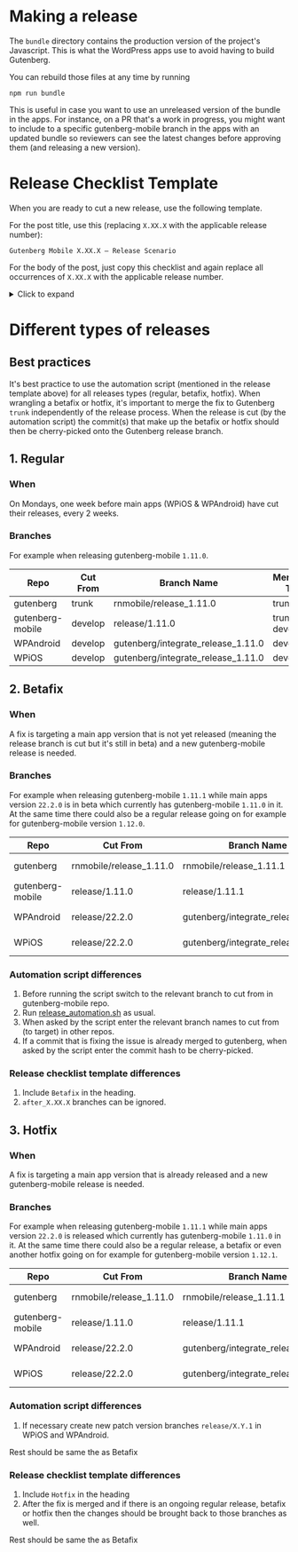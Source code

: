 # Making a release

The `bundle` directory contains the production version of the project's Javascript. This is what the WordPress apps use to avoid having to build Gutenberg.

You can rebuild those files at any time by running

```
npm run bundle
```

This is useful in case you want to use an unreleased version of the bundle in the apps. For instance, on a PR that's a work in progress, you might want to include to a specific gutenberg-mobile branch in the apps with an updated bundle so reviewers can see the latest changes before approving them (and releasing a new version).

# Release Checklist Template

When you are ready to cut a new release, use the following template.

For the post title, use this (replacing `X.XX.X` with the applicable release number):

```
Gutenberg Mobile X.XX.X – Release Scenario
```

For the body of the post, just copy this checklist and again replace all occurrences of `X.XX.X` with the applicable release number.

<details><summary>Click to expand</summary>
<p>
  
```html
<!-- wp:paragraph -->
<p>This checklist is based on the <a href="https://github.com/wordpress-mobile/release-toolkit-gutenberg-mobile/blob/develop/Releasing.md#release-checklist-template">Release Checklist Template</a>. If you need a checklist for a new gutenberg-mobile release, please copy from that template.</p>
<!-- /wp:paragraph -->

<!-- wp:paragraph -->
<p>+mobilegutenberg +mobilegutenpagesp2</p>
<!-- /wp:paragraph -->

<!-- wp:heading {"level":3} -->
<h3>Before the Release</h3>
<!-- /wp:heading -->

<!-- wp:paragraph -->
<p>o Midway through the week of the release, create installable builds for WPiOS and WPAndroid based off the current <code>develop</code> branch and complete the <a href="https://github.com/wordpress-mobile/test-cases/tree/master/test-cases/gutenberg/writing-flow">general writing flow test cases</a>. </p>
<!-- /wp:paragraph -->

<!-- wp:heading {"level":3} -->
<h3>Create the Release</h3>
<!-- /wp:heading -->

<!-- wp:group -->
<div class="wp-block-group"><!-- wp:paragraph -->
<p>o Visit all open gutenberg-mobile PRs that are assigned to X.XX.X milestone and leave a comment with the following message: </p>
<!-- /wp:paragraph -->

<!-- wp:quote -->
<blockquote class="wp-block-quote"><p>Hey [author]. We will cut the X.XX.X release on [date]. I plan to circle back and bump this PR to the next milestone then, but please let me know if you'd rather us work to include this PR in X.XX.X. Thanks! </p></blockquote>
<!-- /wp:quote --></div>
<!-- /wp:group -->

<!-- wp:paragraph -->
<p>o Verify that <code>gutenberg-mobile/RNTAztecView.podspec</code> and <code>gutenberg-mobile/gutenberg/packages/react-native-aztec/RNTAztecView.podspec</code> refer to the same <code>WordPress-Aztec-iOS</code> version and are pointing to a stable, tagged release (e.g. 1.14.1). If they are not, we may need to <a href="#create-a-new-aztec-release">create a new Aztec</a> release.</p>
<!-- /wp:paragraph -->

<!-- wp:paragraph -->
<p>o Clone the <a href="https://github.com/wordpress-mobile/release-toolkit-gutenberg-mobile">release scripts</a> or pull the latest version if you have already cloned it.</p>
<!-- /wp:paragraph -->

<!-- wp:paragraph -->
<p>o Review the <a href="https://github.com/wordpress-mobile/release-toolkit-gutenberg-mobile/blob/develop/Releasing.md">release script instructions</a>. In your clone of the release scripts, run the script via:  <code>./release_automation.sh</code>. This creates the gutenberg and gutenberg-mobile release PRs as well as WPAndroid and WPiOS integration PRs.</p>
<!-- /wp:paragraph -->

<!-- wp:paragraph -->
<p>o Verify the WPAndroid PR build succeeds. If PR CI tasks include a 403 error related to an inability to resolve the <code>react-native-bridge</code> dependency, you must wait for the <code>Build Android RN Bridge &amp; Publish to S3</code> task to succeed in gutenberg-mobile and then restart the WPAndroid CI tasks.</p>
<!-- /wp:paragraph -->

<!-- wp:paragraph -->
<p>o Verify the localization strings files (<a href="https://github.com/wordpress-mobile/gutenberg-mobile/blob/develop/bundle/android/strings.xml">bundle/android/strings.xml</a>, <a href="https://github.com/wordpress-mobile/gutenberg-mobile/blob/develop/bundle/ios/GutenbergNativeTranslations.swift">bundle/ios/GutenbergNativeTranslations.swift</a>) have been generated properly. Check that we're not adding extra strings from non-native files and that we're not removing strings that are referenced in the code (more info can be found in this <a href="https://github.com/wordpress-mobile/gutenberg-mobile/issues/3466">issue</a>). <strong>If any issue is found, it will require manually modifying the files and push them to the release branch.</strong></p>
<!-- /wp:paragraph -->

<!-- wp:paragraph -->
<p>o Run the Optional Tests on both the WPiOS and WPAndroid PRs.</p>
<!-- /wp:paragraph -->

<!-- wp:paragraph -->
<p>o Trigger an installable build on WPiOS PR.</p>
<!-- /wp:paragraph -->

<!-- wp:paragraph -->
<p>o Fill in the missing parts of the gutenberg-mobile PR description.</p>
<!-- /wp:paragraph -->

<!-- wp:paragraph -->
<p>o Mark all 4 PRs ready for review and request review from your release wrangler buddy.</p>
<!-- /wp:paragraph -->

<!-- wp:group -->
<div class="wp-block-group"><!-- wp:paragraph -->
<p>o If this is a scheduled release (e.g. X.XX.0) and not a beta/hot fix (e.g. X.XX.2), post the following message to the #mobile-gutenberg and #mobile-gutenberg-platform Slack channels: </p>
<!-- /wp:paragraph -->

<!-- wp:quote -->
<blockquote class="wp-block-quote"><p>⚠️ The gutenberg-mobile X.XX.X release branches are now cut. Please do not merge any Gutenberg-related changes into the WPiOS or WPAndroid <code>develop</code> branches until <em>after</em> the main apps cut their own releases next week. If you'd like to merge changes now, merge them into the <code>gutenberg/after_X.XX.X</code> branches. </p></blockquote>
<!-- /wp:quote --></div>
<!-- /wp:group -->

<!-- wp:paragraph -->
<p>o If this is a release for inclusion in the frozen WPiOS and WPAndroid release branches (i.e. this is a beta/hot fix, e.g. X.XX.2), ping the directly responsible individual handing the release of each platform of the main apps.</p>
<!-- /wp:paragraph -->

<!-- wp:heading {"level":3} -->
<h3>Test the Release</h3>
<!-- /wp:heading -->

<!-- wp:paragraph -->
<p>ℹ️ Use the main WP apps to complete each the tasks below for both iOS and Android. </p>
<!-- /wp:paragraph -->

<!-- wp:paragraph -->
<p>o Test the new changes that are included in the release PR.</p>
<!-- /wp:paragraph -->

<!-- wp:paragraph -->
<p>o Complete the <a href="https://github.com/wordpress-mobile/test-cases/tree/master/test-cases/gutenberg/writing-flow">general writing flow test cases</a>.</p>
<!-- /wp:paragraph -->

<!-- wp:paragraph -->
<p>o Complete the <a href="https://github.com/wordpress-mobile/test-cases/blob/trunk/test-cases/gutenberg/unsupported-block-editing.md#unsupported-block-editing---test-cases">Unsupported Block Editor test cases</a>.</p>
<!-- /wp:paragraph -->

<!-- wp:paragraph -->
<p>o Verify the <a href="https://mobilegutenpagesp2.wordpress.com/sanity-testing-rotations/">scheduled team members</a> completed the <a href="https://github.com/wordpress-mobile/test-cases/blob/trunk/test-suites/gutenberg/sanity-test-suites.md">sanity test suites</a>.</p>
<!-- /wp:paragraph -->

<!-- wp:heading {"level":3} -->
<h3 id="create-a-new-aztec-release">Create an Aztec Release (conditional)</h3>
<!-- /wp:heading -->

<!-- wp:paragraph -->
<p>ℹ️ If <code>gutenberg-mobile/RNTAztecView.podspec</code> and <code>gutenberg-mobile/gutenberg/packages/react-native-aztec/RNTAztecView.podspec</code> refer to a commit SHA instead of a stable release (e.g. 1.14.1) or refer to <em>different</em> versions, the steps in this section may need to be completed. </p>
<!-- /wp:paragraph -->

<!-- wp:paragraph -->
<p>o Verify all Aztec PRs attached to the "Next Release" milestone or PRs with changes required for this Gutenberg release have been merged before next steps.</p>
<!-- /wp:paragraph -->

<!-- wp:paragraph -->
<p>o Open a PR on Aztec repo to update the <code>CHANGELOG.md</code> and <code>README.md</code> files with the new version name.</p>
<!-- /wp:paragraph -->

<!-- wp:paragraph -->
<p>o Create a new release and name it with the tag name from step 1. For Aztec-iOS, follow <a href="https://github.com/wordpress-mobile/AztecEditor-iOS/blob/develop/Documentation/ReleaseProcess.md">this process</a>. For Aztec-Android, releases are created via the <a href="https://github.com/wordpress-mobile/AztecEditor-Android/releases">GitHub releases page</a> by hitting the “Draft new release” button, put the tag name to be created in the tag version field and release title field, and also add the changelog to the release description. The binary assets (.zip, tar.gz files) are attached automatically after hitting “Publish release”.</p>
<!-- /wp:paragraph -->

<!-- wp:paragraph -->
<p>o Update Aztec version references within <code>gutenberg-mobile/RNTAztecView.podspec</code> and <code>gutenberg-mobile/gutenberg/packages/react-native-aztec/RNTAztecView.podspec</code> to the new <code>WordPress-Aztec-iOS</code> version.</p>
<!-- /wp:paragraph -->

<!-- wp:heading {"level":3} -->
<h3>Manage Incoming Changes (conditional)</h3>
<!-- /wp:heading -->

<!-- wp:paragraph -->
<p>ℹ️ If additional changes (e.g. bug fixes) were merged into the gutenberg-mobile <code>release/X.XX.X</code> or in gutenberg <code>rnmobile/release-X.XX.X</code> branches, the steps in this section need to be completed.</p>
<!-- /wp:paragraph -->

<!-- wp:paragraph -->
<p>o After a merge happened in gutenberg-mobile <code>release/X.XX.X</code> or in gutenberg <code>rnmobile/release-X.XX.X</code>, ensure the <code>gutenberg</code> submodule points to the correct hash and the <code>rnmobile/release-X.XX.X</code> in the gutenberg repo branch has been updated.</p>
<!-- /wp:paragraph -->

<!-- wp:paragraph -->
<p>o If there were changes in gutenberg repo, make sure to cherry-pick the changes that landed in the <code>trunk</code> branch back to the release branch and don't forget to run <code>npm run bundle</code> in gutenberg-mobile again if necessary.</p>
<!-- /wp:paragraph -->

<!-- wp:paragraph -->
<p>o Add the new change to the "Extra PRs that Landed After the Release Was Cut" section of the gutenberg-mobile PR description.</p>
<!-- /wp:paragraph -->

<!-- wp:paragraph -->
<p>o Re-run the Optional Tests on both the WPiOS and WPAndroid PRs.</p>
<!-- /wp:paragraph -->

<!-- wp:heading {"level":3} -->
<h3>Integrate the Release </h3>
<!-- /wp:heading -->

<!-- wp:paragraph -->
<p>o Verify the <code>gutenberg</code> ref within the gutenberg-mobile release branch is pointed to the latest commit in the gutenberg release branch.</p>
<!-- /wp:paragraph -->

<!-- wp:paragraph -->
<p>o Create and push a <code>rnmobile/X.XX.X</code> git tag for the head of gutenberg release branch. </p>
<!-- /wp:paragraph -->

<!-- wp:paragraph -->
<p>o Ensure that the bundle files are updated to include any changes to the release branch by running <code>npm run bundle</code> in gutenberg-mobile release branch and committing any changes. </p>
<!-- /wp:paragraph -->

<!-- wp:paragraph -->
<p>o Merge the <strong>gutenberg-mobile</strong> PR to <code>trunk</code>. WARNING: Do not merge the <strong>gutenberg</strong> PR into <code>trunk</code> at this point.</p>
<!-- /wp:paragraph -->

<!-- wp:paragraph -->
<p>o <a href="https://github.com/wordpress-mobile/gutenberg-mobile/releases/new?tag=vX.XX.X&amp;target=trunk&amp;title=Release%20X.XX.X">Create a new gutenberg-mobile GitHub Release</a>. Include a list of changes in the Release description.</p>
<!-- /wp:paragraph -->

<!-- wp:paragraph -->
<p>o In WPiOS, update the reference to point to the <em>tag</em> of the Release created in the previous task. </p>
<!-- /wp:paragraph -->

<!-- wp:paragraph -->
<p>o In WPAndroid, update the <code>gutenbergMobileVersion</code> in <code>build.gradle</code> to point to the <em>tag</em> of the Release used in the previous task. </p>
<!-- /wp:paragraph -->

<!-- wp:paragraph -->
<p>o Re-run the Optional Tests on both the WPiOS and WPAndroid PRs.</p>
<!-- /wp:paragraph -->

<!-- wp:paragraph -->
<p>o Main apps PRs should be ready to merge to their <code>develop</code> branches now. Merge them or get them merged.</p>
<!-- /wp:paragraph -->

<!-- wp:group -->
<div class="wp-block-group"><!-- wp:paragraph -->
<p>o Once everything is merged, send the following message to our friends in the #platform9 Slack channel. If the release is a beta/hot fix (e.g. X.XX.2), be sure to directly mention the relevant Excellence Wranglers for the release.</p>
<!-- /wp:paragraph -->

<!-- wp:quote -->
<blockquote class="wp-block-quote"><p>Hey team. I wanted to let you know that the mobile Gutenberg team has finished integrating the X.XX.X Gutenberg release into the WPiOS and WPAndroid app release branches. The integration is ready for the next release cut/build creation when you are available. Please let me know if you have any questions. Thanks! </p></blockquote>
<!-- /wp:quote --></div>
<!-- /wp:group -->

<!-- wp:heading {"level":3} -->
<h3>Sync the Release to Development Branches</h3>
<!-- /wp:heading -->

<!-- wp:paragraph -->
<p>o If there are any conflicts in the gutenberg PR, merge <code>trunk</code> into it and resolve them.</p>
<!-- /wp:paragraph -->

<!-- wp:paragraph -->
<p>o In gutenberg-mobile, create a branch from <code>trunk</code> with a name like <code>merge_release_X.XX.X_to_develop</code> and open PR to <code>develop</code>. If there are any merge conflicts, merge <code>develop</code> into the PR and resolve them.</p>
<!-- /wp:paragraph -->

<!-- wp:paragraph -->
<p>o Merge the gutenberg PR to <code>trunk</code>.</p>
<!-- /wp:paragraph -->

<!-- wp:paragraph -->
<p>o Update the <code>gutenberg</code> reference in the gutenberg-mobile <code>merge_release_X.XX.X_to_develop</code> PR so it points to merge commit in gutenberg <code>trunk</code> for the gutenberg PR merged in the previous task.</p>
<!-- /wp:paragraph -->

<!-- wp:paragraph -->
<p>o Merge the gutenberg-mobile PR to <code>develop</code>.</p>
<!-- /wp:paragraph -->

<!-- wp:heading {"level":3} -->
<h3>Clean Up Pending Work</h3>
<!-- /wp:heading -->

<!-- wp:paragraph -->
<p>⚠️ This section may only be completed <em>after</em> the main apps cut their own release branches. </p>
<!-- /wp:paragraph -->

<!-- wp:paragraph -->
<p>o Update the <code>gutenberg/after_X.XX.X</code> branches and open a PR against <code>develop</code>. If the branches are empty we’ll just delete them. The PR can actually get created as soon as something gets merged to the <code>gutenberg/after_X.XX.X</code> branches. Merge the <code>gutenberg/after_X.XX.X</code> PR(s) only <em>AFTER</em> the main apps have cut their release branches.</p>
<!-- /wp:paragraph -->

<!-- wp:heading {"level":3} -->
<h3>Finish the Release</h3>
<!-- /wp:heading -->

<!-- wp:paragraph -->
<p>o Update the <a href="https://docs.google.com/spreadsheets/d/15U4v6zUBmPGagksHX_6ZfVA672-1qB2MO8M7HYBOOgQ/edit?usp=sharing">Release Incident Spreadsheet</a> with any fixes that occurred after the release branches were cut.</p>
<!-- /wp:paragraph -->

<!-- wp:paragraph -->
<p>o Pass the baton. Ping the dev who is responsible for the next release.</p>
<!-- /wp:paragraph -->

<!-- wp:paragraph -->
<p>o Celebrate! 🎉</p>
<!-- /wp:paragraph -->
```


</p>
</details>

# Different types of releases

## Best practices

It's best practice to use the automation script (mentioned in the release template above) for all releases types (regular, betafix, hotfix). When wrangling a betafix or hotfix, it's important to merge the fix to Gutenberg `trunk` independently of the release process. When the release is cut (by the automation script) the commit(s) that make up the betafix or hotfix should then be cherry-picked onto the Gutenberg release branch.

## 1. Regular

### When

On Mondays, one week before main apps (WPiOS & WPAndroid) have cut their releases, every 2 weeks.

### Branches

For example when releasing gutenberg-mobile `1.11.0`.

| Repo             | Cut From | Branch Name                        | Merging To      |
| ---------------- | -------- | ---------------------------------- | --------------- |
| gutenberg        | trunk    | rnmobile/release_1.11.0            | trunk           |
| gutenberg-mobile | develop  | release/1.11.0                     | trunk & develop |
| WPAndroid        | develop  | gutenberg/integrate_release_1.11.0 | develop         |
| WPiOS            | develop  | gutenberg/integrate_release_1.11.0 | develop         |

## 2. Betafix

### When

A fix is targeting a main app version that is not yet released (meaning the release branch is cut but it's still in beta) and a new gutenberg-mobile release is needed.

### Branches

For example when releasing gutenberg-mobile `1.11.1` while main apps version `22.2.0` is in beta which currently has gutenberg-mobile `1.11.0` in it.
At the same time there could also be a regular release going on for example for gutenberg-mobile version `1.12.0`.

| Repo             | Cut From                | Branch Name                        | Merging To                                                       |
| ---------------- | ----------------------- | ---------------------------------- | ---------------------------------------------------------------- |
| gutenberg        | rnmobile/release_1.11.0 | rnmobile/release_1.11.1            | trunk & (maybe also) rnmobile/release_1.12.0                     |
| gutenberg-mobile | release/1.11.0          | release/1.11.1                     | trunk & develop & (maybe also) release/1.12.0                    |
| WPAndroid        | release/22.2.0          | gutenberg/integrate_release_1.11.1 | release/22.2.0 & (maybe also) gutenberg/integrate_release_1.12.0 |
| WPiOS            | release/22.2.0          | gutenberg/integrate_release_1.11.1 | release/22.2.0 & (maybe also) gutenberg/integrate_release_1.12.0 |

### Automation script differences

1. Before running the script switch to the relevant branch to cut from in gutenberg-mobile repo.
1. Run [release_automation.sh](./release_automation.sh) as usual.
1. When asked by the script enter the relevant branch names to cut from (to target) in other repos.
1. If a commit that is fixing the issue is already merged to gutenberg, when asked by the script enter the commit hash to be cherry-picked.

### Release checklist template differences

1. Include `Betafix` in the heading.
1. `after_X.XX.X` branches can be ignored.

## 3. Hotfix

### When

A fix is targeting a main app version that is already released and a new gutenberg-mobile release is needed.

### Branches

For example when releasing gutenberg-mobile `1.11.1` while main apps version `22.2.0` is released which currently has gutenberg-mobile `1.11.0` in it.
At the same time there could also be a regular release, a betafix or even another hotfix going on for example for gutenberg-mobile version `1.12.1`.

| Repo             | Cut From                | Branch Name                        | Merging To                                                       |
| ---------------- | ----------------------- | ---------------------------------- | ---------------------------------------------------------------- |
| gutenberg        | rnmobile/release_1.11.0 | rnmobile/release_1.11.1            | trunk & (maybe also) rnmobile/release_1.12.1                     |
| gutenberg-mobile | release/1.11.0          | release/1.11.1                     | trunk & develop & (maybe also) release/1.12.1                    |
| WPAndroid        | release/22.2.0          | gutenberg/integrate_release_1.11.1 | release/22.2.1 & (maybe also) gutenberg/integrate_release_1.12.1 |
| WPiOS            | release/22.2.0          | gutenberg/integrate_release_1.11.1 | release/22.2.1 & (maybe also) gutenberg/integrate_release_1.12.1 |

### Automation script differences

1. If necessary create new patch version branches `release/X.Y.1` in WPiOS and WPAndroid.

Rest should be same the as Betafix

### Release checklist template differences

1. Include `Hotfix` in the heading
1. After the fix is merged and if there is an ongoing regular release, betafix or hotfix then the changes should be brought back to those branches as well.

Rest should be same the as Betafix
